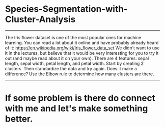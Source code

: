 # Species-Segmentation-with-Cluster-Analysis
--------------------------------------------------------------------

The Iris flower dataset is one of the most popular ones for machine learning. 
You can read a lot about it online and have probably already heard of it: https://en.wikipedia.org/wiki/Iris_flower_data_set
We didn't want to use it in the lectures, but believe that it would be very interesting for you to try it out 
(and maybe read about it on your own).
There are 4 features: sepal length, sepal width, petal length, and petal width.
Start by creating 2 clusters. Then standardize the data and try again. Does it make a difference?
Use the Elbow rule to determine how many clusters are there.

--------------------------------------------------------------------
# If some problem is there do connect with me and let's make something better.
